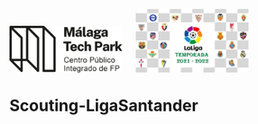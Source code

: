  
<img src="malaga_tech_park.logo.png" width="200" alt="Descripción de la imagen 1" style="margin-right: 20px">  <img src="portada.jpg"  width="200" alt="Descripción de la imagen 2">


# Scouting-LigaSantander
